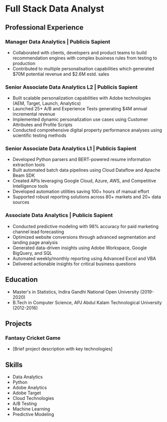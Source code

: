 # Full Stack Data Analyst

## Professional Experience

### Manager Data Analytics | Publicis Sapient
- Collaborated with clients, developers and product teams to build recommendation engines with complex business rules from testing to production
- Contributed to multiple personalisation capabilities which generated $70M potential revenue and $2.6M estd. sales

### Senior Associate Data Analytics L2 | Publicis Sapient
- Built scalable personalization capabilities with Adobe technologies (AEM, Target, Launch, Analytics)
- Launched 25+ A/B and Experience Tests generating $4M annual incremental revenue
- Implemented dynamic personalization use cases using Customer Attributes and Profile Scripts
- Conducted comprehensive digital property performance analyses using scientific testing methods

### Senior Associate Data Analytics L1 | Publicis Sapient
- Developed Python parsers and BERT-powered resume information extraction tools
- Built automated batch data pipelines using Cloud Dataflow and Apache Beam SDK
- Created APIs leveraging Google Cloud, Azure, AWS, and Competitive Intelligence tools
- Developed automation utilities saving 100+ hours of manual effort
- Supported robust reporting solutions across 80+ markets and 20+ data sources

### Associate Data Analytics | Publicis Sapient
- Conducted predictive modeling with 98% accuracy for paid marketing channel lead forecasting
- Optimized website conversions through advanced segmentation and landing page analysis
- Generated data-driven insights using Adobe Workspace, Google BigQuery, and SQL
- Automated weekly/monthly reporting using Advanced Excel and VBA
- Delivered actionable insights for critical business questions

## Education
- Master's in Statistics, Indira Gandhi National Open University (2019-2020)
- B.Tech in Computer Science, APJ Abdul Kalam Technological University (2012-2016)

## Projects
### Fantasy Cricket Game
- [Brief project description with key technologies]

## Skills
- Data Analytics
- Python
- Adobe Analytics
- Adobe Target
- Cloud Technologies
- A/B Testing
- Machine Learning
- Predictive Modeling
